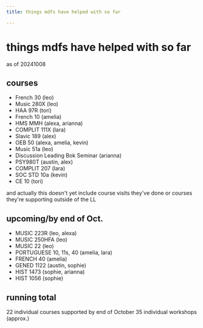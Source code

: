 ```yaml
---
title: things mdfs have helped with so far

---
```


# things mdfs have helped with so far

as of 20241008

## courses
* French 30 (leo)
* Music 280X (leo)
* HAA 97R (tori)
* French 10 (amelia)
* HMS MMH (alexa, arianna)
* COMPLIT 111X (lara)
* Slavic 189 (alex)
* OEB 50 (alexa, amelia, kevin)
* Music 51a (leo)
* Discussion Leading Bok Seminar (arianna)
* PSY980T (austin, alex)
* COMPLIT 207 (lara)
* SOC STD 10a (kevin)
* CE 10 (tori)

and actually this doesn't yet include course visits they've done or courses they're supporting outside of the LL

## upcoming/by end of Oct.
* MUSIC 223R (leo, alexa)
* MUSIC 250HFA (leo)
* MUSIC 22 (leo)
* PORTUGUESE 10, 11s, 40 (amelia, lara)
* FRENCH 40 (amelia)
* GENED 1122 (austin, sophie)
* HIST 1473 (sophie, arianna)
* HIST 1056 (sophie)

## running total
22 individual courses supported by end of October
35 individual workshops (approx.)

